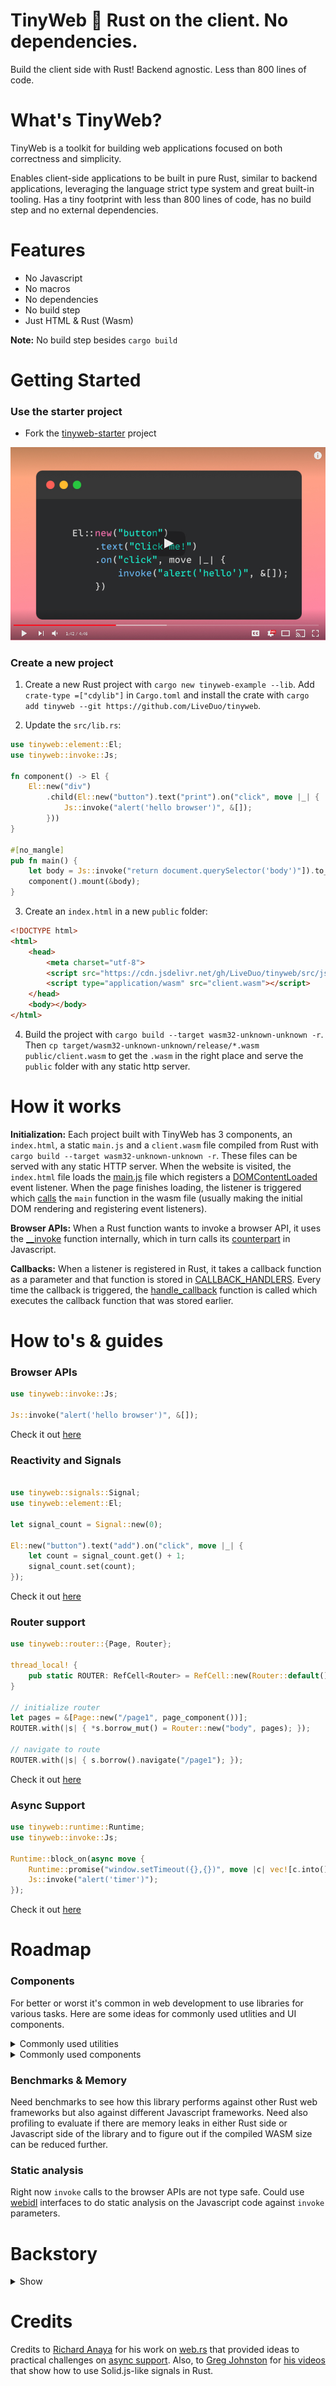 # TinyWeb 🌱 Rust on the client. No dependencies.

Build the client side with Rust! Backend agnostic. Less than 800 lines of code.

# What's TinyWeb?

TinyWeb is a toolkit for building web applications focused on both correctness and simplicity.

Enables client-side applications to be built in pure Rust, similar to backend applications, leveraging the language strict type system and great built-in tooling. Has a tiny footprint with less than 800 lines of code, has no build step and no external dependencies.


# Features

- No Javascript
- No macros
- No dependencies
- No build step
- Just HTML & Rust (Wasm)

**Note:** No build step besides `cargo build`

# Getting Started

### Use the starter project

- Fork the [tinyweb-starter](https://github.com/LiveDuo/tinyweb-starter) project

[![Tutorial](https://raw.githubusercontent.com/LiveDuo/tinyweb/master/.github/assets/tinyweb-youtube.jpg)](https://www.youtube.com/watch?v=44P3IVnjEqo "Tutorial")

### Create a new project

1. Create a new Rust project with `cargo new tinyweb-example --lib`. Add `crate-type =["cdylib"]` in `Cargo.toml` and install the crate with `cargo add tinyweb --git https://github.com/LiveDuo/tinyweb`.

2. Update the `src/lib.rs`:
```rs
use tinyweb::element::El;
use tinyweb::invoke::Js;

fn component() -> El {
    El::new("div")
        .child(El::new("button").text("print").on("click", move |_| {
            Js::invoke("alert('hello browser')", &[]);
        }))
}

#[no_mangle]
pub fn main() {
    let body = Js::invoke("return document.querySelector('body')"]).to_ref().unwrap();
    component().mount(&body);
}
```

3. Create an `index.html` in a new `public` folder:
```html
<!DOCTYPE html>
<html>
    <head>
        <meta charset="utf-8">
        <script src="https://cdn.jsdelivr.net/gh/LiveDuo/tinyweb/src/js/main.js"></script>
        <script type="application/wasm" src="client.wasm"></script>
    </head>
    <body></body>
</html>
```



4. Build the project with `cargo build --target wasm32-unknown-unknown -r`. Then `cp target/wasm32-unknown-unknown/release/*.wasm public/client.wasm` to get the `.wasm` in the right place and serve the `public` folder with any static http server.



# How it works

**Initialization:** Each project built with TinyWeb has 3 components, an `index.html`, a static `main.js` and a `client.wasm` file compiled from Rust with `cargo build --target wasm32-unknown-unknown -r`. These files can be served with any static HTTP server. When the website is visited, the `index.html` file loads the [main.js](https://github.com/LiveDuo/tinyweb/blob/feature/readme/src/js/main.js) file which registers a [DOMContentLoaded](https://github.com/LiveDuo/tinyweb/blob/feature/readme/src/js/main.js) event listener. When the page finishes loading, the listener is triggered which [calls](https://github.com/LiveDuo/tinyweb/blob/feature/readme/src/js/main.js) the `main` function in the wasm file (usually making the initial DOM rendering and registering event listeners).

**Browser APIs:** When a Rust function wants to invoke a browser API, it uses the [__invoke](https://github.com/LiveDuo/tinyweb/blob/feature/readme/src/rust/src/invoke.rs) function internally, which in turn calls its [counterpart](https://github.com/LiveDuo/tinyweb/blob/feature/readme/src/js/main.js) in Javascript.

**Callbacks:** When a listener is registered in Rust, it takes a callback function as a parameter and that function is stored in [CALLBACK_HANDLERS](https://github.com/LiveDuo/tinyweb/blob/feature/readme/src/rust/src/callbacks.rs). Every time the callback is triggered, the [handle_callback](https://github.com/LiveDuo/tinyweb/blob/feature/readme/src/rust/src/handlers.rs) function is called which executes the callback function that was stored earlier.

# How to's & guides

### Browser APIs

```rs
use tinyweb::invoke::Js;

Js::invoke("alert('hello browser')", &[]);
```

Check it out [here](https://github.com/LiveDuo/tinyweb/blob/feature/readme/examples/features/src/lib.rs)

### Reactivity and Signals

```rs

use tinyweb::signals::Signal;
use tinyweb::element::El;

let signal_count = Signal::new(0);

El::new("button").text("add").on("click", move |_| {
    let count = signal_count.get() + 1;
    signal_count.set(count);
});
```

Check it out [here](https://github.com/LiveDuo/tinyweb/blob/feature/readme/examples/features/src/lib.rs)

### Router support

```rs
use tinyweb::router::{Page, Router};

thread_local! {
    pub static ROUTER: RefCell<Router> = RefCell::new(Router::default());
}

// initialize router
let pages = &[Page::new("/page1", page_component())];
ROUTER.with(|s| { *s.borrow_mut() = Router::new("body", pages); });

// navigate to route
ROUTER.with(|s| { s.borrow().navigate("/page1"); });
```

Check it out [here](https://github.com/LiveDuo/tinyweb/blob/feature/readme/examples/features/src/lib.rs)

### Async Support

```rs
use tinyweb::runtime::Runtime;
use tinyweb::invoke::Js;

Runtime::block_on(async move {
    Runtime::promise("window.setTimeout({},{})", move |c| vec![c.into(), 1_000.into()]).await;
    Js::invoke("alert('timer')");
});
```

Check it out [here](https://github.com/LiveDuo/tinyweb/blob/feature/readme/examples/features/src/lib.rs)

# Roadmap

### Components

For better or worst it's common in web development to use libraries for various tasks. Here are some ideas for commonly used utlities and UI components.

<details>
<summary>Commonly used utilities</summary>

<br>

- [ ] Drag & drop / resize
- [ ] File upload
- [ ] Markdown rendering

NOTE: Add utilities to the `examples` folder

</details>

<details>
<summary>Commonly used components</summary>

<br>

- [ ] Table components
- [ ] Modals, tooltips and toasts
- [ ] Date / time pickers
- [ ] Chart / visualization

NOTE: Add components to a new `components` folder

</details>

### Benchmarks & Memory

Need benchmarks to see how this library performs against other Rust web frameworks but also against different Javascript frameworks. Need also profiling to evaluate if there are memory leaks in either Rust side or Javascript side of the library and to figure out if the compiled WASM size can be reduced further.

### Static analysis

Right now `invoke` calls to the browser APIs are not type safe. Could  use [webidl](https://github.com/whatwg/webidl) interfaces to do static analysis on the Javascript code against `invoke` parameters.


# Backstory

<details>
<summary>Show</summary>

For quite some time, I couldn't decide if I like Typescript or not. On one hand, it offers stronger typing than pure JavaScript, providing more confidence in the code; but on the other hand, it comes with a heavy build system that complicates things and makes debugging significantly harder.

When I had to build an application where I really cared about correctness, I realized how much I didn't trust Typescript even for what's designed to do and I tried different Rust based web frameworks instead. While these frameworks alleviated correctness concerns, they introduced significant complexity, requiring hundreds of dependencies just to get started. For reference, `leptos` depends on 231 crates and its development tool `cargo-leptos` depends on another 485 crates.

Many of these dependencies come from the `wasm-bindgen` crate, which generates Rust bindings for browser APIs and the JavaScript glue code needed for these calls and is used almost universally by Rust based web frameworks as a lower level building block for accessing browser APIs.

Yet, using this crate is not the only way to interact with browser APIs and many applications could benefit from a different tool that makes different tradeoffs. In particular, many applications might benefit from simplicity and ease of debugging, I know the application I'm building probably would.

So, I set out to build a web framework that allows to build client side applications with Rust and has minimal footprint. The result is `TinyWeb`, a client side Rust framework built in <800 lines of code.

</details>

# Credits

Credits to [Richard Anaya](https://github.com/richardanaya) for his work on [web.rs](https://github.com/richardanaya/web.rs) that provided ideas to practical challenges on [async support](https://github.com/richardanaya/web.rs/blob/master/crates/web/src/executor.rs). Also, to [Greg Johnston](https://github.com/gbj) for [his videos](https://www.youtube.com/@gbjxc/videos) that show how to use Solid.js-like signals in Rust.
